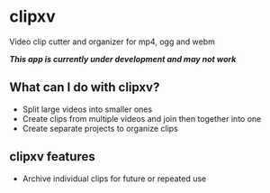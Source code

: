 # clipxv

Video clip cutter and organizer for  mp4, ogg and webm


***This app is currently under development and may not work***

## What can I do with clipxv?
* Split large videos into smaller ones
* Create clips from multiple videos and join then together into one
* Create separate projects to organize clips

## clipxv features

* Archive individual clips for future or repeated use
